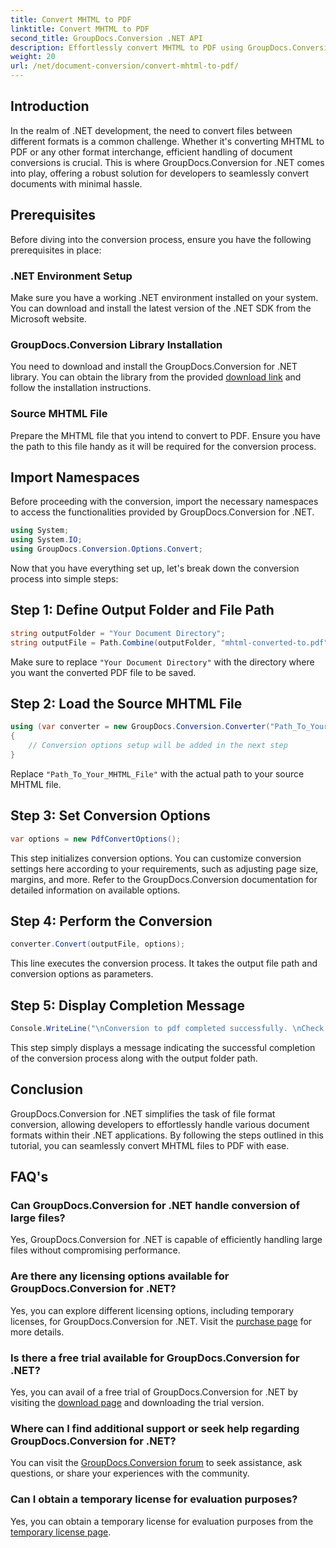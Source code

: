```yaml
---
title: Convert MHTML to PDF
linktitle: Convert MHTML to PDF
second_title: GroupDocs.Conversion .NET API
description: Effortlessly convert MHTML to PDF using GroupDocs.Conversion for .NET. Simplify document handling with this robust library.
weight: 20
url: /net/document-conversion/convert-mhtml-to-pdf/
---
```

## Introduction
In the realm of .NET development, the need to convert files between different formats is a common challenge. Whether it's converting MHTML to PDF or any other format interchange, efficient handling of document conversions is crucial. This is where GroupDocs.Conversion for .NET comes into play, offering a robust solution for developers to seamlessly convert documents with minimal hassle.
## Prerequisites
Before diving into the conversion process, ensure you have the following prerequisites in place:
### .NET Environment Setup
Make sure you have a working .NET environment installed on your system. You can download and install the latest version of the .NET SDK from the Microsoft website.
### GroupDocs.Conversion Library Installation
You need to download and install the GroupDocs.Conversion for .NET library. You can obtain the library from the provided [download link](https://releases.groupdocs.com/conversion/net/) and follow the installation instructions.
### Source MHTML File
Prepare the MHTML file that you intend to convert to PDF. Ensure you have the path to this file handy as it will be required for the conversion process.

## Import Namespaces
Before proceeding with the conversion, import the necessary namespaces to access the functionalities provided by GroupDocs.Conversion for .NET.

```csharp
using System;
using System.IO;
using GroupDocs.Conversion.Options.Convert;
```

Now that you have everything set up, let's break down the conversion process into simple steps:
## Step 1: Define Output Folder and File Path
```csharp
string outputFolder = "Your Document Directory";
string outputFile = Path.Combine(outputFolder, "mhtml-converted-to.pdf");
```
Make sure to replace `"Your Document Directory"` with the directory where you want the converted PDF file to be saved.
## Step 2: Load the Source MHTML File
```csharp
using (var converter = new GroupDocs.Conversion.Converter("Path_To_Your_MHTML_File"))
{
    // Conversion options setup will be added in the next step
}
```
Replace `"Path_To_Your_MHTML_File"` with the actual path to your source MHTML file.
## Step 3: Set Conversion Options
```csharp
var options = new PdfConvertOptions();
```
This step initializes conversion options. You can customize conversion settings here according to your requirements, such as adjusting page size, margins, and more. Refer to the GroupDocs.Conversion documentation for detailed information on available options.
## Step 4: Perform the Conversion
```csharp
converter.Convert(outputFile, options);
```
This line executes the conversion process. It takes the output file path and conversion options as parameters.
## Step 5: Display Completion Message
```csharp
Console.WriteLine("\nConversion to pdf completed successfully. \nCheck output in {0}", outputFolder);
```
This step simply displays a message indicating the successful completion of the conversion process along with the output folder path.

## Conclusion
GroupDocs.Conversion for .NET simplifies the task of file format conversion, allowing developers to effortlessly handle various document formats within their .NET applications. By following the steps outlined in this tutorial, you can seamlessly convert MHTML files to PDF with ease.
## FAQ's
### Can GroupDocs.Conversion for .NET handle conversion of large files?
Yes, GroupDocs.Conversion for .NET is capable of efficiently handling large files without compromising performance.
### Are there any licensing options available for GroupDocs.Conversion for .NET?
Yes, you can explore different licensing options, including temporary licenses, for GroupDocs.Conversion for .NET. Visit the [purchase page](https://purchase.groupdocs.com/buy) for more details.
### Is there a free trial available for GroupDocs.Conversion for .NET?
Yes, you can avail of a free trial of GroupDocs.Conversion for .NET by visiting the [download page](https://releases.groupdocs.com/) and downloading the trial version.
### Where can I find additional support or seek help regarding GroupDocs.Conversion for .NET?
You can visit the [GroupDocs.Conversion forum](https://forum.groupdocs.com/c/conversion/11) to seek assistance, ask questions, or share your experiences with the community.
### Can I obtain a temporary license for evaluation purposes?
Yes, you can obtain a temporary license for evaluation purposes from the [temporary license page](https://purchase.groupdocs.com/temporary-license/).
